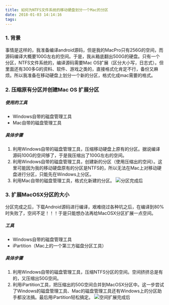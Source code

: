 ```yaml
---
title: 如何为NTFS文件系统的移动硬盘划分一个Mac的分区
date: 2018-01-03 14:14:16
tags:
---
```

### 1. 背景
事情是这样的，我准备编译android源码，但是我的MacPro只有256G的空间，而源码编译大概要100G左右的空间。于是，我从箱底翻出500G的硬盘。只有一个分区，NTFS文件系统的，编译源码需要Mac OS扩展（区分大小写，日志式）。但里面还有300多G的资料、软件、游戏之类的，直接格式化肯定不行，备份又麻烦。所以我准备在移动硬盘上划分一个新的分区，格式化成mac需要的格式。<!-- more -->

### 2. 压缩原有分区并创建Mac OS 扩展分区
##### 使用的工具
- Windows自带的磁盘管理工具
- Mac自带的磁盘管理工具

##### 具体步骤
1. 利用Windows自带的磁盘管理工具，压缩移动硬盘上原有的分区。据说编译源码100G的空间够了，于是我压缩出了100G左右的空间。
1. 利用Windows自带的磁盘管理工具，创建新的分区（使用压缩出的空间）。这里可能因为我的移动硬盘原有的分区是NTFS的，所以无法在Mac上对移动硬盘进行分区，只能先在Windows上分区。
1. 利用Mac自带的磁盘管理工具，格式化新建的分区。
![分区完成后](http://upload-images.jianshu.io/upload_images/196189-39457ca875c263d6.png?imageMogr2/auto-orient/strip%7CimageView2/2/w/1240 "分区完成后")

### 3. 扩展MacOSX分区的大小
分区完成之后，下载Android源码进行编译，艰难绕过各种坑之后，在编译到80%时失败了，空间不足！！！于是只能想办法再给MacOSX分区扩展一点空间。
##### 工具
- Windows自带的磁盘管理工具
- iPartition（Mac上的一个第三方磁盘分区工具）

##### 具体步骤
1. 利用Windows自带的磁盘管理工具，压缩NTFS分区的空间。空间挤挤总是有的，又压缩出50G空间。
1. 利用iPartition工具，把压缩出的50G空间合并到MacOSX分区中。这一步尝试了Windows的磁盘管理工具、Mac的磁盘管理工具还有Windows上的分区助手都没法搞。最后用iPartition轻松搞定。
![空间扩展完成后](http://upload-images.jianshu.io/upload_images/196189-3729bcfa549834ea.png?imageMogr2/auto-orient/strip%7CimageView2/2/w/1240 "空间扩展完成后")
